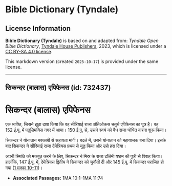 # Bible Dictionary (Tyndale)

## License Information

**Bible Dictionary (Tyndale)** is based on and adapted from: _Tyndale Open Bible Dictionary_, [Tyndale House Publishers](https://tyndaleopenresources.com/), 2023, which is licensed under a [CC BY-SA 4.0 license](https://creativecommons.org/licenses/by-sa/4.0/legalcode.en).

This markdown version (created `2025-10-17`) is provided under the same license.



--------------------------------

## सिकन्दर (बालास) एपिफेनस (id: 732437)

सिकन्दर (बालास) एपिफेनस
=======================

एक व्यक्ति, जिसने झूठा दावा किया कि वह सीरियाई राजा अंतिओकस चतुर्थ एपिफेनस का पुत्र है। वह 152 ई.पू. में पतुलिमयिस नगर में आया। 150 ई.पू. से, उसने स्वयं को वैध राजा घोषित करना शुरू किया।

सिकन्दर ने योनातान मक्काबी से सहायता मांगी। बदले में, उसने योनातान को महायाजक बना दिया। इसके बाद सिकन्दर ने सीरियाई राजा देमेत्रियस प्रथम से युद्ध किया और उसे हरा दिया।

अपनी स्थिति को मजबूत करने के लिए, सिकन्दर ने मिस्र के राजा टॉलेमी षष्ठम की पुत्री से विवाह किया। हालाँकि, 147 ई.पू. में, देमेत्रियस द्वितीय ने सिकन्दर को चुनौती दी और 145 ई.पू. में सिकन्दर पराजित हो गया ([1 मक्का 10–11](https://ref.ly/1Macc10:1-1Macc11:74))।

* **Associated Passages:** 1MA 10:1–1MA 11:74

